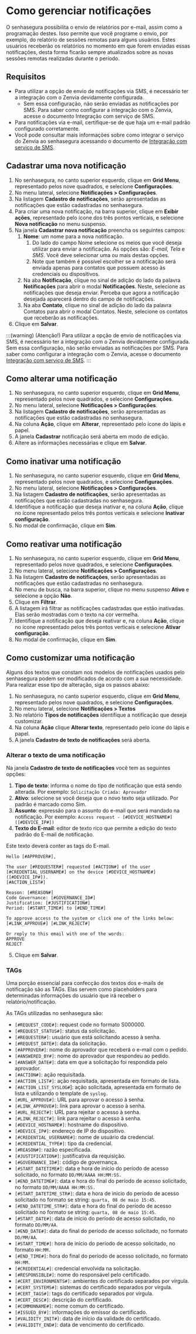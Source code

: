 # Como gerenciar notificações

O senhasegura possibilita o envio de relatórios por e-mail, assim como a programação destes. Isso permite que você programe o envio, por exemplo, do relatório de sessões remotas para alguns usuários. Estes usuários receberão os relatórios no momento em que forem enviadas essas notificações, desta forma ficarão sempre atualizados sobre as novas sessões remotas realizadas durante o período.

## Requisitos

* Para utilizar a opção de envio de notificações via SMS, é necessário ter a integração com o Zenvia devidamente configurada.   
  * Sem essa configuração, não serão enviadas as notificações por SMS. Para saber como configurar a integração com o Zenvia, acesse o documento Integração com serviço de SMS.  
* Para notificações via e-mail, certifique-se de que haja um e-mail padrão configurado corretamente.  
* Você pode consultar mais informações sobre como integrar o serviço do Zenvia ao senhasegura acessando o documento de [Integração com serviço de SMS](/v3-33/docs/pt/administration-integration-with-sms-service).

## Cadastrar uma nova notificação

1. No senhasegura, no canto superior esquerdo, clique em **Grid Menu**, representado pelos nove quadrados, e selecione **Configurações**.  
2. No menu lateral, selecione **Notificações \> Configurações**.  
3. Na listagem **Cadastro de notificações**, serão apresentadas as notificações que estão cadastradas no senhasegura.  
4. Para criar uma nova notificação, na barra superior, clique em **Exibir ações**, representado pelo ícone dos três pontos verticais, e selecione **Nova notificação** no menu suspenso.  
5. Na janela **Cadastrar nova notificação** preencha os seguintes campos:  
   1. **Nome**: um nome para a nova notificação.  
      1. Do lado do campo Nome selecione os meios que você deseja utilizar para enviar a notificação. As opções são: *E-mail, Tela* e *SMS*. Você deve selecionar uma ou mais destas opções.  
      2. Note que também é possível escolher se a notificação será enviada apenas para contatos que possuem acesso às credenciais ou dispositivos.  
   2. Na aba **Notificação**, clique no sinal de adição do lado da palavra **Notificações** para abrir o modal **Notificações**. Neste, selecione as notificações que deseja enviar. Perceba que agora a notificação desejada aparecerá dentro do campo de notificações.  
   3. Na aba **Contato**, clique no sinal de adição do lado da palavra Contatos para abrir o modal Contatos. Neste, selecione os contatos que receberão as notificações.  
6. Clique em **Salvar**.

:::(warning) (Atenção!)
Para utilizar a opção de envio de notificações via SMS, é necessário ter a integração com o Zenvia devidamente configurada. Sem essa configuração, não serão enviadas as notificações por SMS. Para saber como configurar a integração com o Zenvia, acesse o documento [Integração com serviço de SMS](/v3-33/docs/pt/administration-integration-with-sms-service).
:::

## Como alterar uma notificação

1. No senhasegura, no canto superior esquerdo, clique em **Grid Menu**, representado pelos nove quadrados, e selecione **Configurações**.  
2. No menu lateral, selecione **Notificações \> Configurações**.  
3. Na listagem **Cadastro de notificações**, serão apresentadas as notificações que estão cadastradas no senhasegura.  
4. Na coluna **Ação**, clique em **Alterar**, representado pelo ícone do lápis e papel.  
5. A janela **Cadastrar** notificação será aberta em modo de edição.  
6. Altere as informações necessárias e clique em **Salvar**.

## Como inativar uma notificação

1. No senhasegura, no canto superior esquerdo, clique em **Grid Menu**, representado pelos nove quadrados, e selecione **Configurações**.  
2. No menu lateral, selecione **Notificações \> Configurações**.  
3. Na listagem **Cadastro de notificações**, serão apresentadas as notificações que estão cadastradas no senhasegura.  
4. Identifique a notificação que deseja inativar e, na coluna **Ação**, clique no ícone representado pelos três pontos verticais e selecione **Inativar configuração**.  
5. No modal de confirmação, clique em **Sim**.

## Como reativar uma notificação

1. No senhasegura, no canto superior esquerdo, clique em **Grid Menu**, representado pelos nove quadrados, e selecione **Configurações**.  
2. No menu lateral, selecione **Notificações \> Configurações**.  
3. Na listagem **Cadastro de notificações**, serão apresentadas as notificações que estão cadastradas no senhasegura.  
4. No menu de busca, na barra superior, clique no menu suspenso **Ativo** e selecione a opção **Não**.  
5. Clique em **Filtrar**.  
6. A listagem irá filtrar as notificações cadastradas que estão inativadas. Elas serão mostradas com o texto na cor vermelha.  
7. Identifique a notificação que deseja reativar e, na coluna **Ação**, clique no ícone representado pelos três pontos verticais e selecione **Ativar configuração**.  
8. No modal de confirmação, clique em **Sim**.

## Como customizar uma notificação

Alguns dos textos que constam nos modelos de notificações usados pelo senhasegura podem ser modificados de acordo com a sua necessidade. Para realizar esse tipo de alteração, siga os passos abaixo:

1. No senhasegura, no canto superior esquerdo, clique em **Grid Menu**, representado pelos nove quadrados, e selecione **Configurações**.  
2. No menu lateral, selecione **Notificações \> Textos**  
3. No relatório **Tipos de notificações** identifique a notificação que deseja customizar.  
4. Na coluna **Ação** clique **Alterar texto**, representado pelo ícone do lápis e papel.  
5. A janela **Cadastro de texto de notificações** será aberta.

### Alterar o texto de uma notificação

Na janela **Cadastro de texto de notificações** você tem as seguintes opções:

1. **Tipo de texto**: informa o nome do tipo de notificação que está sendo alterada. Por exemplo: `Solicitação Criada: Aprovador`  
2. **Ativo**: selecione se você deseja que o novo texto seja utilizado. Por padrão é marcado como Sim.  
3. **Assunto**: expressão para o assunto do e-mail que será mandado na notificação. Por exemplo: `Access request - [#DEVICE_HOSTNAME#] ([#DEVICE_IP#])`  
4. **Texto do E-mail**: editor de texto rico que permite a edição do texto padrão do E-mail de notificação.

Este texto deverá conter as tags do E-mail.

```
Hello [#APPROVER#],

The user [#REQUESTER#] requested [#ACTION#] of the user [#CREDENTIAL_USERNAME#] on the device [#DEVICE_HOSTNAME#] ([#DEVICE_IP#]).
[#ACTION_LIST#]

Reason: [#REASON#]
Code Governance: [#GOVERNANCE_ID#]
Justification: [#JUSTIFICATION#]
Period: [#START_TIME#] to [#END_TIME#]

To approve access to the system or click one of the links below:
[#LINK_APPROVE#] [#LINK_REJECT#]

Or reply to this email with one of the words:
APPROVE
REJECT
```

5. Clique em **Salvar**.

### TAGs

Uma porção essencial para confecção dos textos dos e-mails de notificação são as TAGs. Elas servem como placeholders para determinadas informações do usuário que irá receber o relatório/notificação. 

As TAGs utilizadas no senhasegura são:

* `[#REQUEST_CODE#]`: request code no formato S000000.  
* `[#REQUEST_STATUS#]`: status da solicitação.  
* `[#REQUESTER#]`: usuário que está solicitando acesso à senha.  
* `[#REQUEST_DATE#]`: data da solicitação.  
* `[#APPROVER#]`: nome do aprovador que receberá o e-mail com o pedido.  
* `[#ANSWERED_BY#]`: nome do aprovador que respondeu ao pedido.  
* `[#ANSWER_DATE#]`: data em que a solicitação foi respondida pelo aprovador.  
* `[#ACTION#]`: ação requisitada.  
* `[#ACTION_LIST#]`: ação requisitada, apresentada em formato de lista.  
* `[#ACTION_LIST_SYSLOG#`\]: ação solicitada, apresentada em formato de lista e utilizando o template de `syslog.`  
* `[#URL_APPROVE#]`: URL para aprovar o acesso à senha.  
* `[#LINK_APPROVE#]`: link para aprovar o acesso à senha.  
* `[#URL_REJECT#]`: URL para rejeitar o acesso à senha.  
* `[#LINK_REJECT#]`: link para rejeitar o acesso à senha.  
* `[#DEVICE_HOSTNAME#]`: hostname do dispositivo.  
* `[#DEVICE_IP#]`: endereço de IP do dispositivo.  
* `[#CREDENTIAL_USERNAME#]`: nome de usuário da credencial.  
* `[#CREDENTIAL_TYPE#]`: tipo da credencial.  
* `[#REASON#]`: razão especificada.  
* `[#JUSTIFICATION#]`: justificativa da requisição.  
* `[#GOVERNANCE_ID#]`: código de governança.  
* `[#START_DATETIME#]`: data e hora de início do período de acesso solicitado, no formato `DD/MM/AAAA HH:MM:SS.`  
* `[#END_DATETIME#]`: data e hora do final do período de acesso solicitado, no formato `DD/MM/AAAA HH:MM:SS.`  
* `[#START_DATETIME_STR#]`: data e hora de início do período de acesso solicitado no formato se string: `quarta, 08 de maio 15:45`.  
* `[#END_DATETIME_STR#]`: data e hora do final do período de acesso solicitado no formato se string: `quarta, 08 de maio 15:45`.  
* `[#START_DATE#]`: data de início do período de acesso solicitado, no formato `DD/MM/AA`.  
* `[#END_DATE#]`: data do final do período de acesso solicitado, no formato `DD/MM/AA`.  
* `[#START_TIME#]`: hora de início do período de acesso solicitado, no formato `HH:MM.`  
* `[#END_TIME#]`: hora do final do período de acesso solicitado, no formato `HH:MM.`  
* `[#CREDENTIAL#]`: credencial envolvida na solicitação.  
* `[#RESPONSIBLE#]`: nome do responsável pelo certificado.  
* `[#CERT_ENVIRONMENTS#]`: ambientes do certificado separados por vírgula.  
* `[#CERT_SYSTEMS#]`: sistemas do certificado separados por vírgula.  
* `[#CERT_TAGS#]`: tags do certificado separados por vírgula.  
* `[#CERT_DESC#]`: descrição do certificado.  
* `[#COMMONNAME#]`: nome comum do certificado.  
* `[#ISSUED_BY#]`: informações do emissor do certificado.  
* `[#VALIDITY_INIT#]`: data de início da validade do certificado.  
* `[#VALIDITY_END#]`: data de vencimento do certificado.